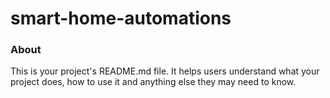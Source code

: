 smart-home-automations
======================

### About

This is your project's README.md file. It helps users understand what your
project does, how to use it and anything else they may need to know.